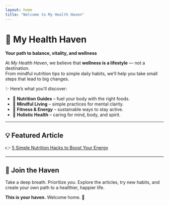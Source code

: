 ```yaml
---
layout: home
title: "Welcome to My Health Haven"
---
```


# 🌿 My Health Haven  
**Your path to balance, vitality, and wellness**

At *My Health Haven*, we believe that **wellness is a lifestyle** — not a destination.  
From mindful nutrition tips to simple daily habits, we’ll help you take small steps that lead to big changes.

✨ Here’s what you’ll discover:
- 🥗 **Nutrition Guides** – fuel your body with the right foods.  
- 🧘 **Mindful Living** – simple practices for mental clarity.  
- 💪 **Fitness & Energy** – sustainable ways to stay active.  
- 🌱 **Holistic Health** – caring for mind, body, and spirit.  

---

## 💡 Featured Article
👉 [5 Simple Nutrition Hacks to Boost Your Energy](/nutrition-tips)

---

## 🌸 Join the Haven
Take a deep breath. Prioritize *you*. Explore the articles, try new habits, and create your own path to a healthier, happier life.  

**This is your haven.** Welcome home. 💚
